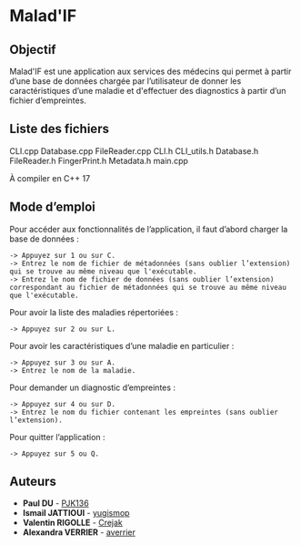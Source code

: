 # Malad'IF

## Objectif

Malad'IF est une application aux services des médecins qui permet à partir d’une base de données chargée 
par l’utilisateur de donner les caractéristiques d’une maladie et d'effectuer des diagnostics à partir 
d’un fichier d’empreintes.

## Liste des fichiers

CLI.cpp
Database.cpp
FileReader.cpp
CLI.h
CLI_utils.h
Database.h
FileReader.h
FingerPrint.h
Metadata.h
main.cpp

À compiler en C++ 17

## Mode d’emploi

Pour accéder aux fonctionnalités de l’application, il faut d’abord charger la base de données : 

	-> Appuyez sur 1 ou sur C.
	-> Entrez le nom de fichier de métadonnées (sans oublier l’extension) qui se trouve au même niveau que l'exécutable.
	-> Entrez le nom de fichier de données (sans oublier l’extension) correspondant au fichier de métadonnées qui se trouve au même niveau que l'exécutable.

Pour avoir la liste des maladies répertoriées :
	
	-> Appuyez sur 2 ou sur L.

Pour avoir les caractéristiques d’une maladie en particulier :

	-> Appuyez sur 3 ou sur A.
	-> Entrez le nom de la maladie.

Pour demander un diagnostic d’empreintes : 
	
	-> Appuyez sur 4 ou sur D.
	-> Entrez le nom du fichier contenant les empreintes (sans oublier l’extension).

Pour quitter l’application : 
	
	-> Appuyez sur 5 ou Q.

## Auteurs

* **Paul DU** - [PJK136](https://github.com/PJK136)
* **Ismail JATTIOUI** - [yugismop](https://github.com/yugismop)
* **Valentin RIGOLLE** - [Crejak](https://github.com/Crejak)
* **Alexandra VERRIER** - [averrier](https://github.com/averrier)

